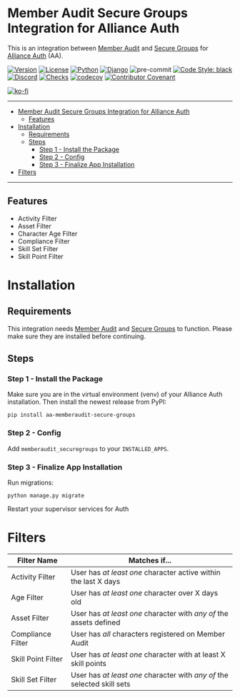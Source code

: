 # Member Audit Secure Groups Integration for Alliance Auth<a name="member-audit-secure-groups-integration-for-alliance-auth"></a>

This is an integration between [Member Audit](https://gitlab.com/ErikKalkoken/aa-memberaudit) and [Secure Groups](https://github.com/pvyParts/allianceauth-secure-groups) for [Alliance Auth](https://gitlab.com/allianceauth/allianceauth) (AA).

[![Version](https://img.shields.io/pypi/v/aa-memberaudit-secure-groups?label=release)](https://pypi.org/project/aa-memberaudit-secure-groups/)
[![License](https://img.shields.io/github/license/ppfeufer/aa-memberaudit-secure-groups)](https://github.com/ppfeufer/aa-memberaudit-secure-groups/blob/master/LICENSE)
[![Python](https://img.shields.io/pypi/pyversions/aa-memberaudit-secure-groups)](https://pypi.org/project/aa-memberaudit-secure-groups/)
[![Django](https://img.shields.io/pypi/djversions/aa-memberaudit-secure-groups?label=django)](https://pypi.org/project/aa-memberaudit-secure-groups/)
![pre-commit](https://img.shields.io/badge/pre--commit-enabled-brightgreen?logo=pre-commit&logoColor=white)
[![Code Style: black](https://img.shields.io/badge/code%20style-black-000000.svg)](http://black.readthedocs.io/en/latest/)
[![Discord](https://img.shields.io/discord/790364535294132234?label=discord)](https://discord.gg/zmh52wnfvM)
[![Checks](https://github.com/ppfeufer/aa-memberaudit-secure-groups/actions/workflows/automated-checks.yml/badge.svg)](https://github.com/ppfeufer/aa-memberaudit-secure-groups/actions/workflows/automated-checks.yml)
[![codecov](https://codecov.io/gh/ppfeufer/aa-memberaudit-secure-groups/branch/master/graph/badge.svg)](https://codecov.io/gh/ppfeufer/aa-memberaudit-secure-groups)
[![Contributor Covenant](https://img.shields.io/badge/Contributor%20Covenant-2.1-4baaaa.svg)](https://github.com/ppfeufer/aa-memberaudit-secure-groups/blob/master/CODE_OF_CONDUCT.md)

[![ko-fi](https://ko-fi.com/img/githubbutton_sm.svg)](https://ko-fi.com/N4N8CL1BY)

______________________________________________________________________

<!-- mdformat-toc start --slug=gitlab --maxlevel=6 --minlevel=1 -->

- [Member Audit Secure Groups Integration for Alliance Auth](#member-audit-secure-groups-integration-for-alliance-auth)
  - [Features](#features)
- [Installation](#installation)
  - [Requirements](#requirements)
  - [Steps](#steps)
    - [Step 1 - Install the Package](#step-1-install-the-package)
    - [Step 2 - Config](#step-2-config)
    - [Step 3 - Finalize App Installation](#step-3-finalize-app-installation)
- [Filters](#filters)

<!-- mdformat-toc end -->

______________________________________________________________________

## Features<a name="features"></a>

- Activity Filter
- Asset Filter
- Character Age Filter
- Compliance Filter
- Skill Set Filter
- Skill Point Filter

# Installation<a name="installation"></a>

## Requirements<a name="requirements"></a>

This integration needs [Member Audit](https://gitlab.com/ErikKalkoken/aa-memberaudit)
and [Secure Groups](https://github.com/pvyParts/allianceauth-secure-groups) to
function. Please make sure they are installed before continuing.

## Steps<a name="steps"></a>

### Step 1 - Install the Package<a name="step-1-install-the-package"></a>

Make sure you are in the virtual environment (venv) of your Alliance Auth
installation. Then install the newest release from PyPI:

```shell
pip install aa-memberaudit-secure-groups
```

### Step 2 - Config<a name="step-2-config"></a>

Add `memberaudit_securegroups` to your `INSTALLED_APPS`.

### Step 3 - Finalize App Installation<a name="step-3-finalize-app-installation"></a>

Run migrations:

```shell
python manage.py migrate
```

Restart your supervisor services for Auth

# Filters<a name="filters"></a>

| Filter Name        | Matches if...                                                           |
| ------------------ | ----------------------------------------------------------------------- |
| Activity Filter    | User has *at least one* character active within the last X days         |
| Age Filter         | User has *at least one* character over X days old                       |
| Asset Filter       | User has *at least one* character with *any of* the assets defined      |
| Compliance Filter  | User has *all* characters registered on Member Audit                    |
| Skill Point Filter | User has *at least one* character with at least X skill points          |
| Skill Set Filter   | User has *at least one* character with *any of* the selected skill sets |
